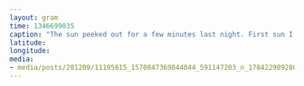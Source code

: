 ```yaml
---
layout: gram
time: 1346699035
caption: "The sun peeked out for a few minutes last night. First sun I've seen in a week."
latitude: 
longitude: 
media:
- media/posts/201209/11195815_1570847369844044_591147203_n_17842290928000351.jpg
---
```

